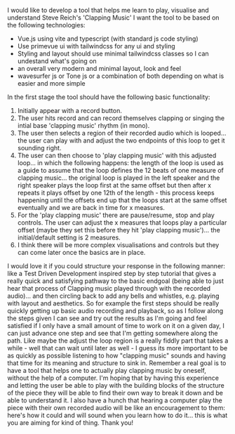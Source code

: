 I would like to develop a tool that helps me learn to play, visualise and understand Steve Reich's 'Clapping Music'
I want the tool to be based on the following technologies:
 - Vue.js using vite and typescript (with standard js code styling)
 - Use primevue ui with tailwindcss for any ui and styling
 - Styling and layout should use minimal tailwindcss classes so I can undestand what's going on
 - an overall very modern and minimal layout, look and feel
 - wavesurfer js or Tone js or a combination of both depending on what is easier and more simple

In the first stage the tool should have the following basic functionality:
 1. Initially appear with a record button.
 2. The user hits record and can record themselves clapping or singing the intial base 'clapping music' rhythm (in mono).
 3. The user then selects a region of their recorded audio which is looped... the user can play with and adjust the two endpoints of this loop to get it sounding right. 
 4. The user can then choose to 'play clapping music' with this adjusted loop... in which the following happens: the length of the loop is used as a guide to assume that the loop defines the 12 beats of one measure of clapping music... the original loop is played in the left speaker and the right speaker plays the loop first at the same offset but then after x repeats it plays offset by one 12th of the length - this process keeps happening until the offsets end up that the loops start at the same offset eventually and we are back in time for x measures.
 5. For the 'play clapping music' there are pause/resume, stop and play controls. The user can adjust the x measures that loops play a particular offset (maybe they set this before they hit 'play clapping music')... the initial/default setting is 2 measures.
 6. I think there will be more complex visualisations and controls but they can come later once the basics are in place.

I would love it if you could structure your response in the following manner: like a Test Driven Development inspired step by step tutorial that gives a really quick and satisfying pathway to the basic endgoal (being able to just hear that process of Clapping music played through with the recorded audio)... and then circling back to add any bells and whistles, e.g. playing with layout and aesthetics. 
So for example the first steps should be really quickly getting up basic audio recording and playback, so as I follow along the steps given I can see and try out the results as I'm going and feel satisfied if I only have a small amount of time to work on it on a given day, I can just advance one step and see that I'm getting somewhere along the path.
Like maybe the adjust the loop region is a really fiddly part that takes a while - well that can wait until later as well - I guess its more important to be as quickly as possible listening to how "clapping music" sounds and having that time for its meaning and structure to sink in.
Remember a real goal is to have a tool that helps one to actually play clapping music by oneself, without the help of a computer. I'm hoping that by having this experience and letting the user be able to play with the building blocks of the structure of the piece they will be able to find their own way to break it down and be able to understand it.
I also have a hunch that hearing a computer play the piece with their own recorded audio will be like an encouragement to them: here's how it could and will sound when you learn how to do it... this is what you are aiming for kind of thing.
Thank you!
